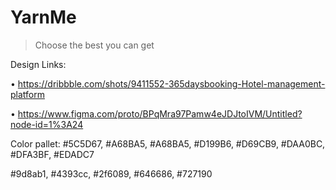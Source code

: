# YarnMe

> Choose the best you can get


Design Links:


  • https://dribbble.com/shots/9411552-365daysbooking-Hotel-management-platform

  • https://www.figma.com/proto/BPqMra97Pamw4eJDJtoIVM/Untitled?node-id=1%3A24

Color pallet:
  #5C5D67, #A68BA5, #A68BA5, #D199B6, #D69CB9, #DAA0BC, #DFA3BF, #EDADC7

  #9d8ab1, #4393cc, #2f6089, #646686, #727190

